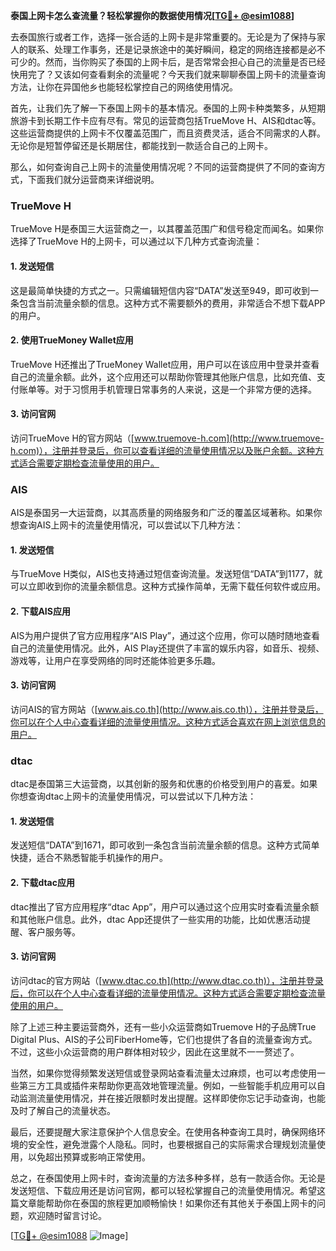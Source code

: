 **泰国上网卡怎么查流量？轻松掌握你的数据使用情况[[TG💪+ @esim1088](https://t.me/s/esim1088)]**

去泰国旅行或者工作，选择一张合适的上网卡是非常重要的。无论是为了保持与家人的联系、处理工作事务，还是记录旅途中的美好瞬间，稳定的网络连接都是必不可少的。然而，当你购买了泰国的上网卡后，是否常常会担心自己的流量是否已经快用完了？又该如何查看剩余的流量呢？今天我们就来聊聊泰国上网卡的流量查询方法，让你在异国他乡也能轻松掌控自己的网络使用情况。

首先，让我们先了解一下泰国上网卡的基本情况。泰国的上网卡种类繁多，从短期旅游卡到长期工作卡应有尽有。常见的运营商包括TrueMove H、AIS和dtac等。这些运营商提供的上网卡不仅覆盖范围广，而且资费灵活，适合不同需求的人群。无论你是短暂停留还是长期居住，都能找到一款适合自己的上网卡。

那么，如何查询自己上网卡的流量使用情况呢？不同的运营商提供了不同的查询方式，下面我们就分运营商来详细说明。

### TrueMove H

TrueMove H是泰国三大运营商之一，以其覆盖范围广和信号稳定而闻名。如果你选择了TrueMove H的上网卡，可以通过以下几种方式查询流量：

#### 1. 发送短信
这是最简单快捷的方式之一。只需编辑短信内容“DATA”发送至949，即可收到一条包含当前流量余额的信息。这种方式不需要额外的费用，非常适合不想下载APP的用户。

#### 2. 使用TrueMoney Wallet应用
TrueMove H还推出了TrueMoney Wallet应用，用户可以在该应用中登录并查看自己的流量余额。此外，这个应用还可以帮助你管理其他账户信息，比如充值、支付账单等。对于习惯用手机管理日常事务的人来说，这是一个非常方便的选择。

#### 3. 访问官网
访问TrueMove H的官方网站（[www.truemove-h.com](http://www.truemove-h.com)），注册并登录后，你可以查看详细的流量使用情况以及账户余额。这种方式适合需要定期检查流量使用的用户。

### AIS

AIS是泰国另一大运营商，以其高质量的网络服务和广泛的覆盖区域著称。如果你想查询AIS上网卡的流量使用情况，可以尝试以下几种方法：

#### 1. 发送短信
与TrueMove H类似，AIS也支持通过短信查询流量。发送短信“DATA”到1177，就可以立即收到你的流量余额信息。这种方式操作简单，无需下载任何软件或应用。

#### 2. 下载AIS应用
AIS为用户提供了官方应用程序“AIS Play”，通过这个应用，你可以随时随地查看自己的流量使用情况。此外，AIS Play还提供了丰富的娱乐内容，如音乐、视频、游戏等，让用户在享受网络的同时还能体验更多乐趣。

#### 3. 访问官网
访问AIS的官方网站（[www.ais.co.th](http://www.ais.co.th)），注册并登录后，你可以在个人中心查看详细的流量使用情况。这种方式适合喜欢在网上浏览信息的用户。

### dtac

dtac是泰国第三大运营商，以其创新的服务和优惠的价格受到用户的喜爱。如果你想查询dtac上网卡的流量使用情况，可以尝试以下几种方法：

#### 1. 发送短信
发送短信“DATA”到1671，即可收到一条包含当前流量余额的信息。这种方式简单快捷，适合不熟悉智能手机操作的用户。

#### 2. 下载dtac应用
dtac推出了官方应用程序“dtac App”，用户可以通过这个应用实时查看流量余额和其他账户信息。此外，dtac App还提供了一些实用的功能，比如优惠活动提醒、客户服务等。

#### 3. 访问官网
访问dtac的官方网站（[www.dtac.co.th](http://www.dtac.co.th)），注册并登录后，你可以在个人中心查看详细的流量使用情况。这种方式适合需要定期检查流量使用的用户。

除了上述三种主要运营商外，还有一些小众运营商如Truemove H的子品牌True Digital Plus、AIS的子公司FiberHome等，它们也提供了各自的流量查询方式。不过，这些小众运营商的用户群体相对较少，因此在这里就不一一赘述了。

当然，如果你觉得频繁发送短信或登录网站查看流量太过麻烦，也可以考虑使用一些第三方工具或插件来帮助你更高效地管理流量。例如，一些智能手机应用可以自动监测流量使用情况，并在接近限额时发出提醒。这样即使你忘记手动查询，也能及时了解自己的流量状态。

最后，还要提醒大家注意保护个人信息安全。在使用各种查询工具时，确保网络环境的安全性，避免泄露个人隐私。同时，也要根据自己的实际需求合理规划流量使用，以免超出预算或影响正常使用。

总之，在泰国使用上网卡时，查询流量的方法多种多样，总有一款适合你。无论是发送短信、下载应用还是访问官网，都可以轻松掌握自己的流量使用情况。希望这篇文章能帮助你在泰国的旅程更加顺畅愉快！如果你还有其他关于泰国上网卡的问题，欢迎随时留言讨论。

[[TG💪+ @esim1088](https://t.me/s/esim1088) ![Image](https://i.postimg.cc/4NQfJmqS/Snipaste-2025-05-13-00-14-12.png)]
